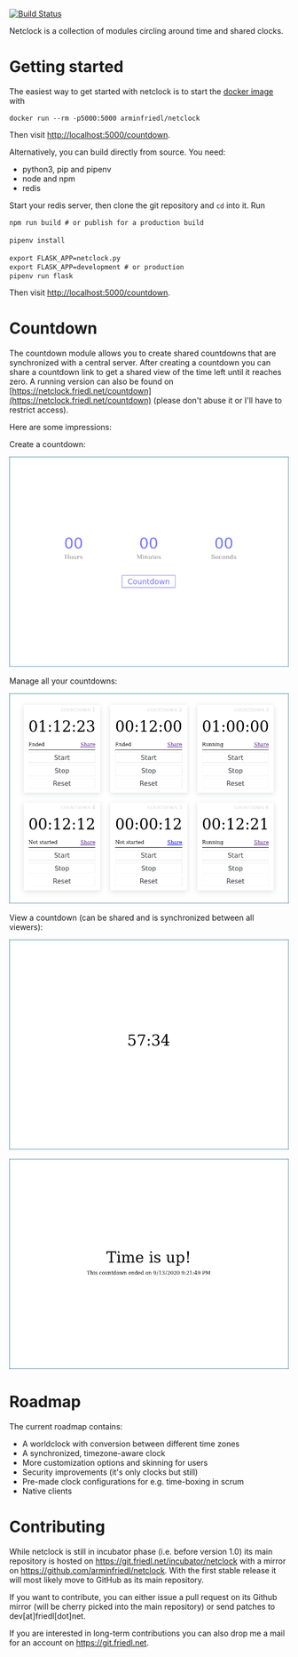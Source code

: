 [![Build Status](https://drone.friedl.net/api/badges/incubator/netclock/status.svg)](https://drone.friedl.net/incubator/netclock)

Netclock is a collection of modules circling around time and shared clocks.

# Getting started
The easiest way to get started with netclock is to start the [docker
image](https://hub.docker.com/repository/docker/arminfriedl/netclock) with

```shell
docker run --rm -p5000:5000 arminfriedl/netclock
```

Then visit [http://localhost:5000/countdown](http://localhost:5000/countdown).

Alternatively, you can build directly from source. You need:
- python3, pip and pipenv
- node and npm
- redis

Start your redis server, then clone the git repository and `cd` into it. Run
```shell
npm run build # or publish for a production build

pipenv install

export FLASK_APP=netclock.py
export FLASK_APP=development # or production
pipenv run flask 
```
Then visit [http://localhost:5000/countdown](http://localhost:5000/countdown).

# Countdown
The countdown module allows you to create shared countdowns that are
synchronized with a central server. After creating a countdown you can share a
countdown link to get a shared view of the time left until it reaches zero. A
running version can also be found on
[https://netclock.friedl.net/countdown](https://netclock.friedl.net/countdown)
(please don't abuse it or I'll have to restrict access).

Here are some impressions:

Create a countdown:

![Create countdown](screens/create.png)

Manage all your countdowns:

![Create countdown](screens/created.png)

View a countdown (can be shared and is synchronized between all viewers):

![Create countdown](screens/countdown.png)

![Create countdown](screens/over.png)

# Roadmap
The current roadmap contains:
- A worldclock with conversion between different time zones
- A synchronized, timezone-aware clock
- More customization options and skinning for users
- Security improvements (it's only clocks but still)
- Pre-made clock configurations for e.g. time-boxing in scrum
- Native clients

# Contributing
While netclock is still in incubator phase (i.e. before version 1.0) its main
repository is hosted on https://git.friedl.net/incubator/netclock with a mirror
on https://github.com/arminfriedl/netclock. With the first stable release it
will most likely move to GitHub as its main repository.

If you want to contribute, you can either issue a pull request on its Github
mirror (will be cherry picked into the main repository) or send patches to
dev[at]friedl[dot]net.

If you are interested in long-term contributions you can also drop me a
mail for an account on https://git.friedl.net.
